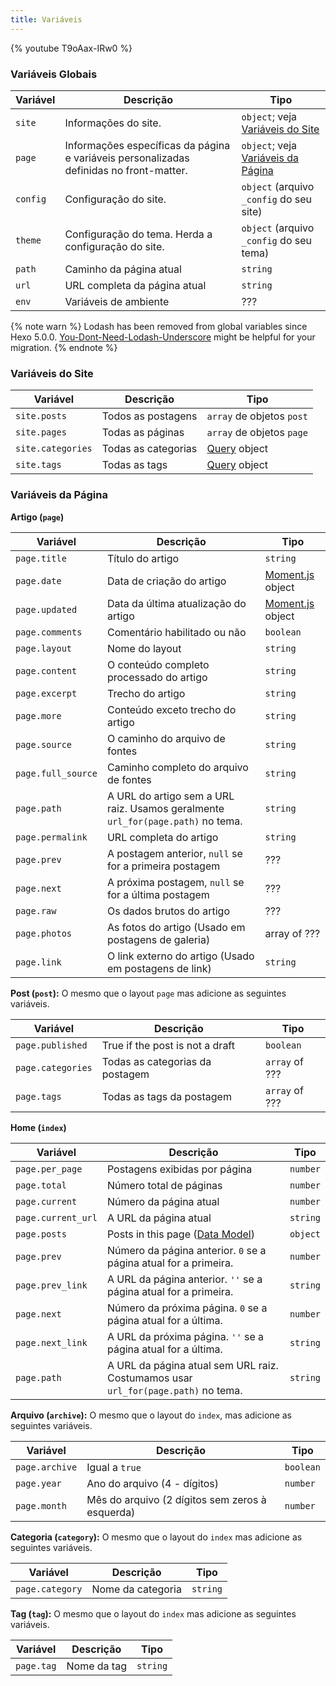 ```yaml
---
title: Variáveis
---
```


{% youtube T9oAax-IRw0 %}

### Variáveis Globais

| Variável | Descrição                                                                               | Tipo                                     |
| -------- | --------------------------------------------------------------------------------------- | ---------------------------------------- |
| `site`   | Informações do site.                                                                    | `object`; veja [Variáveis do Site][]     |
| `page`   | Informações específicas da página e variáveis personalizadas definidas no front-matter. | `object`; veja [Variáveis da Página][]   |
| `config` | Configuração do site.                                                                   | `object` (arquivo `_config` do seu site) |
| `theme`  | Configuração do tema. Herda a configuração do site.                                     | `object` (arquivo `_config` do seu tema) |
| `path`   | Caminho da página atual                                                                 | `string`                                 |
| `url`    | URL completa da página atual                                                            | `string`                                 |
| `env`    | Variáveis de ambiente                                                                   | ???                                      |

{% note warn %}
Lodash has been removed from global variables since Hexo 5.0.0. [You-Dont-Need-Lodash-Underscore](https://github.com/you-dont-need/You-Dont-Need-Lodash-Underscore) might be helpful for your migration.
{% endnote %}

### Variáveis do Site

| Variável          | Descrição           | Tipo                      |
| ----------------- | ------------------- | ------------------------- |
| `site.posts`      | Todos as postagens  | `array` de objetos `post` |
| `site.pages`      | Todas as páginas    | `array` de objetos `page` |
| `site.categories` | Todas as categorias | [Query][queryo] object    |
| `site.tags`       | Todas as tags       | [Query][queryo] object    |

### Variáveis da Página

**Artigo (`page`)**

| Variável           | Descrição                                                                       | Tipo                 |
| ------------------ | ------------------------------------------------------------------------------- | -------------------- |
| `page.title`       | Título do artigo                                                                | `string`             |
| `page.date`        | Data de criação do artigo                                                       | [Moment.js][] object |
| `page.updated`     | Data da última atualização do artigo                                            | [Moment.js][] object |
| `page.comments`    | Comentário habilitado ou não                                                    | `boolean`            |
| `page.layout`      | Nome do layout                                                                  | `string`             |
| `page.content`     | O conteúdo completo processado do artigo                                        | `string`             |
| `page.excerpt`     | Trecho do artigo                                                                | `string`             |
| `page.more`        | Conteúdo exceto trecho do artigo                                                | `string`             |
| `page.source`      | O caminho do arquivo de fontes                                                  | `string`             |
| `page.full_source` | Caminho completo do arquivo de fontes                                           | `string`             |
| `page.path`        | A URL do artigo sem a URL raiz. Usamos geralmente `url_for(page.path)` no tema. | `string`             |
| `page.permalink`   | URL completa do artigo                                                          | `string`             |
| `page.prev`        | A postagem anterior, `null` se for a primeira postagem                          | ???                  |
| `page.next`        | A próxima postagem, `null` se for a última postagem                             | ???                  |
| `page.raw`         | Os dados brutos do artigo                                                       | ???                  |
| `page.photos`      | As fotos do artigo (Usado em postagens de galeria)                              | array of ???         |
| `page.link`        | O link externo do artigo (Usado em postagens de link)                           | `string`             |

**Post (`post`):** O mesmo que o layout `page` mas adicione as seguintes variáveis.

| Variável          | Descrição                       | Tipo           |
| ----------------- | ------------------------------- | -------------- |
| `page.published`  | True if the post is not a draft | `boolean`      |
| `page.categories` | Todas as categorias da postagem | `array` of ??? |
| `page.tags`       | Todas as tags da postagem       | `array` of ??? |

**Home (`index`)**

| Variável           | Descrição                                                                         | Tipo     |
| ------------------ | --------------------------------------------------------------------------------- | -------- |
| `page.per_page`    | Postagens exibidas por página                                                     | `number` |
| `page.total`       | Número total de páginas                                                           | `number` |
| `page.current`     | Número da página atual                                                            | `number` |
| `page.current_url` | A URL da página atual                                                             | `string` |
| `page.posts`       | Posts in this page ([Data Model](https://hexojs.github.io/warehouse/))            | `object` |
| `page.prev`        | Número da página anterior. `0` se a página atual for a primeira.                  | `number` |
| `page.prev_link`   | A URL da página anterior. `''` se a página atual for a primeira.                  | `string` |
| `page.next`        | Número da próxima página. `0` se a página atual for a última.                     | `number` |
| `page.next_link`   | A URL da próxima página. `''` se a página atual for a última.                     | `string` |
| `page.path`        | A URL da página atual sem URL raiz. Costumamos usar `url_for(page.path)` no tema. | `string` |

**Arquivo (`archive`):** O mesmo que o layout do `index`, mas adicione as seguintes variáveis.

| Variável       | Descrição                                       | Tipo      |
| -------------- | ----------------------------------------------- | --------- |
| `page.archive` | Igual a `true`                                  | `boolean` |
| `page.year`    | Ano do arquivo (4 - dígitos)                    | `number`  |
| `page.month`   | Mês do arquivo (2 dígitos sem zeros à esquerda) | `number`  |

**Categoria (`category`):** O mesmo que o layout do `index` mas adicione as seguintes variáveis.

| Variável        | Descrição         | Tipo     |
| --------------- | ----------------- | -------- |
| `page.category` | Nome da categoria | `string` |

**Tag (`tag`):** O mesmo que o layout do `index` mas adicione as seguintes variáveis.

| Variável   | Descrição   | Tipo     |
| ---------- | ----------- | -------- |
| `page.tag` | Nome da tag | `string` |

[queryo]: https://hexojs.github.io/warehouse/classes/query.default.html
[Variáveis do Site]: #Variaveis-do-Site

[Moment.js]: http://momentjs.com/
[Variáveis da Página]: #Variaveis-da-Pagina
